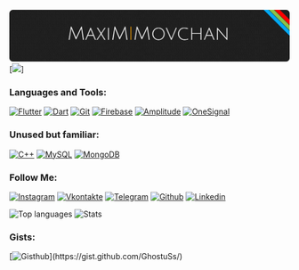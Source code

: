 [![Header](https://github.com/GhostuSs/GhostuSS/blob/main/github%20logogithublogo.png)](https://github.com/GhostuSs)
[![](https://giphy.com/gifs/geometric-visuals-particles-26BRKEDGBicmow252)]

### Languages and Tools:
[![Flutter](https://img.shields.io/badge/-Flutter-090909?style=for-the-badge&logo=flutter&logoColor=47C5FB)](https://flutter.dev)
[![Dart](https://img.shields.io/badge/-Dart-090909?style=for-the-badge&logo=dart&logoColor=097CDB)](https://dart.dev)
[![Git](https://img.shields.io/badge/Git-090909?style=for-the-badge&logo=git&logoColor=DF5B40)](https://ru.wikipedia.org/wiki/Git)
[![Firebase](https://img.shields.io/badge/firebase-090909.svg?style=for-the-badge&logo=firebase)](https://firebase.google.com)
[![Amplitude](https://img.shields.io/badge/amplitude-090909.svg?style=for-the-badge&logo=amplitude)](https://amplitude.com)
[![OneSignal](https://img.shields.io/badge/onesignal-090909.svg?style=for-the-badge&logo=onesignal)](https://onesignal.com)

### Unused but familiar:
[![C++](https://img.shields.io/badge/C%2B%2B-090909?style=for-the-badge&logo=c%2B%2B&logoColor=white)](https://ru.wikipedia.org/wiki/C%2B%2B)
[![MySQL](https://img.shields.io/badge/MySQL-090909?style=for-the-badge&logo=mysql&logoColor=50789D)](hhttps://www.mysql.com)
[![MongoDB](https://img.shields.io/badge/MongoDB-090909?style=for-the-badge&logo=mongodb&logoColor=4EA75C)](https://www.mongodb.com)


### Follow Me:
[![Instagram](https://img.shields.io/badge/-Instagram-090909?style=for-the-badge&logo=instagram&logoColor=B4068E)](https://www.instagram.com/movchan_mx/)
[![Vkontakte](https://img.shields.io/badge/-Vkontakte-090909?style=for-the-badge&logo=Vk&logoColor=4F7DB3)](https://vk.com/movchanmaxim)
[![Telegram](https://img.shields.io/badge/-Telegram-090909?style=for-the-badge&logo=telegram&logoColor=27A0D9)](https://t.me/MaximMovchan)
[![Github](https://img.shields.io/badge/GitHub-090909?style=for-the-badge&logo=github&logoColor=white)](https://github.com/GhostuSs)
[![Linkedin](https://img.shields.io/badge/-Linkedin-090909?style=for-the-badge&logo=linkedin&logoColor=4F7DB3)](https://www.linkedin.com/in/don-t-be-evil-02aa40241/)

![Top languages](https://github-readme-stats.vercel.app/api/top-langs/?username=GhostuSs&theme=dark&layout=compact)
![Stats](https://github-readme-stats.vercel.app/api?username=GhostuSs&count_private=true&include_all_commits=true&show_icons=true&theme=dark)

### Gists:
[![Gisthub]([https://img.shields.io/badge/github](https://img.shields.io/badge/gisthub-look%20up-black))](https://gist.github.com/GhostuSs/)


